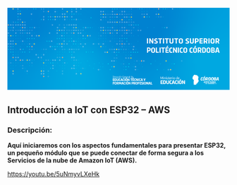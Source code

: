 ![banner](/assets/BannerElect.png)

## Introducción a IoT con ESP32 – AWS 

### Descripción:  

**Aquí  iniciaremos  con  los  aspectos  fundamentales  para  presentar ESP32,  un  pequeño  módulo  que  se  puede  conectar  de  forma  segura  a  los Servicios de la nube de Amazon IoT (AWS).**


https://youtu.be/5uNmyvLXeHk